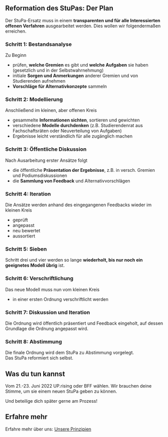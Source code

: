 ## Reformation des StuPas: Der Plan

Der StuPa-Ersatz muss in einem <b>transparenten und für alle Interessierten offenen Verfahren</b> ausgearbeitet werden. Dies wollen wir folgendermaßen erreichen.

### Schritt 1: Bestandsanalyse

Zu Beginn

- prüfen, <b>welche Gremien</b> es gibt und <b>welche Aufgaben</b> sie haben (gesetzlich und in der Selbstwahrnehmung)
- initiale <b>Sorgen und Anmerkungen</b> anderer Gremien und von Studierenden aufnehmen
- <b>Vorschläge für Alternativkonzepte</b> sammeln

### Schritt 2: Modellierung

Anschließend im kleinen, aber offenen Kreis

- gesammelte <b>Informationen sichten</b>, sortieren und gewichten
- verschiedene <b>Modelle durchdenken</b> (z.B. Studierendenrat aus Fachschaftsräten oder Neuverteilung von Aufgaben)
- Ergebnisse leicht verständlich für alle zugänglich machen

### Schritt 3: Öffentliche Diskussion

Nach Ausarbeitung erster Ansätze folgt

- die öffentliche <b>Präsentation der Ergebnisse</b>, z.B. in versch. Gremien und Podiumsdiskussionen
- die <b>Sammlung von Feedback</b> und Alternativvorschlägen

### Schritt 4: Iteration

Die Ansätze werden anhand des eingegangenen Feedbacks wieder im kleinen Kreis

- geprüft
- angepasst
- neu bewertet
- aussortiert

### Schritt 5: Sieben

Schritt drei und vier werden so lange <b>wiederholt, bis nur noch ein geeignetes Modell übrig</b> ist.

### Schritt 6: Verschriftlichung

Das neue Modell muss nun vom kleinen Kreis

- in einer ersten Ordnung verschriftlicht werden

### Schritt 7: Diskussion und Iteration

Die Ordnung wird öffentlich präsentiert und Feedback eingeholt, auf dessen Grundlage die Ordnung angepasst wird.

### Schritt 8: Abstimmung

Die finale Ordnung wird dem StuPa zu Abstimmung vorgelegt.  
Das StuPa reformiert sich selbst.

## Was du tun kannst

<high>Vom 21.-23. Juni 2022 UP.rising oder BFF wählen. Wir brauchen deine Stimme, um sie einem neuen StuPa geben zu können.</high>

Und beteilige dich später gerne am Prozess!

## Erfahre mehr

Erfahre mehr über uns: [Unsere Prinzipien](index.md#unsere-prinzipien)
